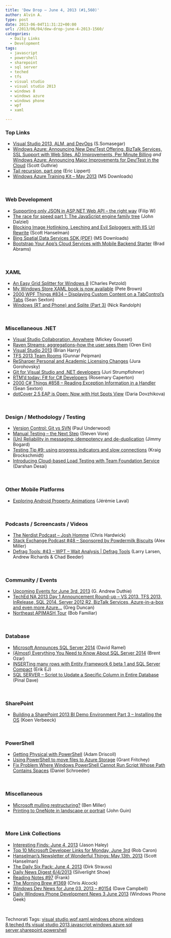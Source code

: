 ```yaml
---
title: 'Dew Drop – June 4, 2013 (#1,560)'
author: Alvin A.
type: post
date: 2013-06-04T11:31:22+00:00
url: /2013/06/04/dew-drop-june-4-2013-1560/
categories:
  - Daily Links
  - Development
tags:
  - javascript
  - powershell
  - sharepoint
  - sql server
  - teched
  - tfs
  - visual studio
  - visual studio 2013
  - windows 8
  - windows azure
  - windows phone
  - wpf
  - xaml

---
```

### <a name="top"></a>Top Links

  * <a href="http://blogs.msdn.com/b/somasegar/archive/2013/06/03/teched-2013.aspx" target="_blank">Visual Studio 2013, ALM, and DevOps</a> (S.Somasegar)
  * <a href="http://weblogs.asp.net/scottgu/archive/2013/06/03/windows-azure-announcing-new-dev-test-offering-biztalk-services-ssl-support-with-web-sites-ad-improvements-per-minute-billing.aspx" target="_blank">Windows Azure: Announcing New Dev/Test Offering, BizTalk Services, SSL Support with Web Sites, AD Improvements, Per Minute Billing</a> _and_ <a href="http://weblogs.asp.net/scottgu/archive/2013/06/03/windows-azure-announcing-major-improvements-for-dev-test-in-the-cloud.aspx" target="_blank">Windows Azure: Announcing Major Improvements for Dev/Test in the Cloud</a> (Scott Guthrie)
  * <a href="http://ericlippert.com/2013/06/03/tail-recursion-part-one/?utm_source=rss&utm_medium=rss&utm_campaign=tail-recursion-part-one" target="_blank">Tail recursion, part one</a> (Eric Lippert)
  * <a href="http://www.microsoft.com/en-us/download/details.aspx?id=8396&WT.mc_id=rss_alldownloads_all" target="_blank">Windows Azure Training Kit &#8211; May 2013</a> (MS Downloads)

&#160;

### <a name="web"></a>Web Development

  * <a href="http://www.strathweb.com/2013/06/supporting-only-json-in-asp-net-web-api-the-right-way/" target="_blank">Supporting only JSON in ASP.NET Web API – the right way</a> (Filip W)
  * <a href="http://feedproxy.google.com/~r/Creativejs/~3/dkiP2uCLc5I/" target="_blank">The race for speed part 1: The JavaScript engine family tree</a> (John Dalziel)
  * <a href="http://174.129.147.224/~/41895192/0/scotthanselman~Blocking-Image-Hotlinking-Leeching-and-Evil-Sploggers-with-IIS-Url-Rewrite.aspx" target="_blank">Blocking Image Hotlinking, Leeching and Evil Sploggers with IIS Url Rewrite</a> (Scott Hanselman)
  * <a href="http://www.microsoft.com/en-us/download/details.aspx?id=19937&WT.mc_id=rss_alldownloads_all" target="_blank">Bing Spatial Data Services SDK (PDF)</a> (MS Downloads)
  * <a href="http://feedproxy.google.com/~r/blogspot/hsDu/~3/GHcpSoJ9-8Q/bootstrap-your-apps-cloud-services-with.html" target="_blank">Bootstrap Your App&#8217;s Cloud Services with Mobile Backend Starter</a> (Brad Abrams)

&#160;

### <a name="silverlight"></a>XAML

  * <a href="http://www.charlespetzold.com/blog/2013/06/An-Easy-Grid-Splitter-for-Windows-8.html" target="_blank">An Easy Grid Splitter for Windows 8</a> (Charles Petzold)
  * <a href="http://feedproxy.google.com/~r/PeteBrown/~3/nj7Rxw18e8Y/my-windows-store-xaml-book-is-now-available" target="_blank">My Windows Store XAML book is now available</a> (Pete Brown)
  * <a href="http://wpf.2000things.com/2013/06/04/834-displaying-custom-content-on-a-tabcontrols-tabs/" target="_blank">2000 WPF Things #834 – Displaying Custom Content on a TabControl’s Tabs</a> (Sean Sexton)
  * <a href="http://feedproxy.google.com/~r/NicksNetTravels/~3/TwSKJ3VbSW4/post.aspx" target="_blank">Windows (RT and Phone) and Sqlite (Part 3)</a> (Nick Randolph)

&#160;

### <a name="dotnet"></a>Miscellaneous .NET

  * <a href="http://visualstudiomagazine.com/articles/2013/06/03/visual-studio-collaboration-anywhere.aspx" target="_blank">Visual Studio Collaboration, Anywhere</a> (Mickey Gousset)
  * <a href="http://feedproxy.google.com/~r/AyendeRahien/~3/o1z6SKPIl8E/raven-streams-aggregations-how-the-user-sees-them" target="_blank">Raven Streams: aggregations–how the user sees them</a> (Oren Eini)
  * <a href="http://blogs.msdn.com/b/bharry/archive/2013/06/03/visual-studio-2013.aspx" target="_blank">Visual Studio 2013</a> (Brian Harry)
  * <a href="http://feedproxy.google.com/~r/gunnarpeipman/~3/rr4A_MmvpLI/" target="_blank">TFS 2013 Team Rooms</a> (Gunnar Peipman)
  * <a href="http://blogs.jetbrains.com/dotnet/2013/06/resharper-personal-and-academic-licensing-changes/" target="_blank">ReSharper Personal and Academic Licensing Changes</a> (Jura Gorohovsky)
  * <a href="http://feeds.dzone.com/~r/zones/agile/~3/C22TQcNQ49Y/git-visual-studio-and-net" target="_blank">Git for Visual Studio and .NET developers</a> (Juri Strumpflohner)
  * <a href="http://blogs.msdn.com/b/microsoft_press/archive/2013/06/03/rtm-d-today-f-for-c-developers.aspx" target="_blank">RTM’d today: F# for C# Developers</a> (Rosemary Caperton)
  * <a href="http://csharp.2000things.com/2013/06/04/858-reading-exception-information-in-a-handler/" target="_blank">2000 C# Things #858 – Reading Exception Information in a Handler</a> (Sean Sexton)
  * <a href="http://blogs.jetbrains.com/dotnet/2013/06/dotcover-25-eap-is-open-now-with-hot-spots-view/" target="_blank">dotCover 2.5 EAP is Open: Now with Hot Spots View</a> (Daria Dovzhikova)

&#160;

### <a name="design"></a>Design / Methodology / Testing

  * <a href="http://feeds.dzone.com/~r/zones/agile/~3/4engPIoUlGs/version-control-git-vs-svn" target="_blank">Version Control: Git vs SVN</a> (Paul Underwood)
  * <a href="http://feedproxy.google.com/~r/TestStudio/~3/WyOHYbI26fQ/Manual-Testing---the-Next-Step.aspx" target="_blank">Manual Testing &#8211; the Next Step</a> (Steven Vore)
  * <a href="http://feedproxy.google.com/~r/LosTechies/~3/VYGdT97Sr3k/" target="_blank">(Un) Reliability in messaging: idempotency and de-duplication</a> (Jimmy Bogard)
  * <a href="http://kraigbrockschmidt.com/blog/?p=862" target="_blank">Testing Tip #9: using progress indicators and slow connections</a> (Kraig Brockschmidt)
  * <a href="http://blogs.msdn.com/b/visualstudioalm/archive/2013/06/03/introducing-cloud-based-load-testing-with-team-foundation-service.aspx" target="_blank">Introducing Cloud-based Load Testing with Team Foundation Service</a> (Darshan Desai)

&#160;

### <a name="mobile"></a>Other Mobile Platforms

  * <a href="http://blog.xamarin.com/exploring-android-property-animations/" target="_blank">Exploring Android Property Animations</a> (Jérémie Laval)

&#160;

### <a name="podcasts"></a>Podcasts / Screencasts / Videos

  * <a href="http://nerdist.libsyn.com/josh-homme" target="_blank">The Nerdist Podcast &#8211; Josh Homme</a> (Chris Hardwick)
  * <a href="http://blog.stackoverflow.com/2013/06/podcast-48-sponsored-by-powdermilk-biscuits/" target="_blank">Stack Exchange Podcast #48 – Sponsored by Powdermilk Biscuits</a> (Alex Miller)
  * <a href="http://channel9.msdn.com/Shows/Defrag-Tools/Defrag-Tools-43-WPT-Wait-Analysis" target="_blank">Defrag Tools: #43 &#8211; WPT &#8211; Wait Analysis | Defrag Tools</a> (Larry Larsen, Andrew Richards & Chad Beeder)

&#160;

### <a name="events"></a>Community / Events

  * <a href="http://feeds.devhammer.net/~r/devhammer/~3/BP7jd9AxaZc/upcoming-events-for-june-3rd-2013" target="_blank">Upcoming Events for June 3rd, 2013</a> (G. Andrew Duthie)
  * <a href="http://coolthingoftheday.blogspot.com/2013/06/teched-na-2013-day-1-announcement-round.html" target="_blank">TechEd NA 2013 Day 1 Announcement Round-up &#8211; VS 2013, TFS 2013, InRelease, SQL 2014, Server 2012 R2, BizTalk Services, Azure-in-a-box and even more Azure&#8230;</a> (Greg Duncan)
  * <a href="http://theundocumentedapi.com/index.php/northeast-apimash-tour/" target="_blank">Northeast APIMASH Tour</a> (Bob Familiar)

&#160;

### <a name="sql"></a>Database

  * <a href="http://visualstudiomagazine.com/blogs/data-driver/2013/06/microsoft-announces-sql-server-2014.aspx" target="_blank">Microsoft Announces SQL Server 2014</a> (David Ramel)
  * <a href="http://feedproxy.google.com/~r/BrentOzar-SqlServerDba/~3/5uq4MKifaN8/" target="_blank">(Almost) Everything You Need to Know About SQL Server 2014</a> (Brent Ozar)
  * <a href="http://feedproxy.google.com/~r/ErikejBlogsAboutSqlCompactnetAndRelatedStuff/~3/DwT-dtfs4pc/inserting-many-rows-with-entity.html" target="_blank">INSERTing many rows with Entity Framework 6 beta 1 and SQL Server Compact</a> (Erik EJ)
  * <a href="http://blog.sqlauthority.com/2013/06/04/sql-server-script-to-update-a-specific-column-in-entire-database/" target="_blank">SQL SERVER – Script to Update a Specific Column in Entire Database</a> (Pinal Dave)

&#160;

### <a name="sp"></a>SharePoint

  * <a href="http://blogs.lessthandot.com/index.php/DataMgmt/business-intelligence-1/sharepoint-2013-bi-part-3" target="_blank">Building a SharePoint 2013 BI Demo Environment Part 3 – Installing the OS</a> (Koen Verbeeck)

&#160;

### <a name="ps"></a>PowerShell

  * <a href="http://csharpening.net/?p=1646" target="_blank">Getting Physical with PowerShell</a> (Adam Driscoll)
  * <a href="http://www.sqlservercentral.com/blogs/scarydba/2013/06/03/using-powershell-to-move-files-to-azure-storage/" target="_blank">Using PowerShell to move files to Azure Storage</a> (Grant Fritchey)
  * <a href="http://feedproxy.google.com/~r/geekswithblogs/~3/bxjWEYa11LU/fix-problem-where-windows-powershell-cannot-run-script-whose-path.aspx" target="_blank">Fix Problem Where Windows PowerShell Cannot Run Script Whose Path Contains Spaces</a> (Daniel Schroeder)

&#160;

### <a name="misc"></a>Miscellaneous

  * <a href="http://feedproxy.google.com/~r/TechFlash/~3/u475uBJ3uHw/microsoft-mulling-restructuring.html" target="_blank">Microsoft mulling restructuring?</a> (Ben Miller)
  * <a href="http://blogs.msdn.com/b/johnguin/archive/2013/06/03/printing-to-onenote-in-landscape-or-portrait.aspx" target="_blank">Printing to OneNote in landscape or portrait</a> (John Guin)

&#160;

### <a name="links"></a>More Link Collections

  * <a href="http://jasonhaley.com/blog/post/2013/06/04/Interesting-Finds-June-4-2013.aspx" target="_blank">Interesting Finds: June 4, 2013</a> (Jason Haley)
  * <a href="http://blogs.msdn.com/b/robcaron/archive/2013/06/03/top-10-microsoft-developer-links-for-monday-june-3rd.aspx" target="_blank">Top 10 Microsoft Developer Links for Monday, June 3rd</a> (Rob Caron)
  * <a href="http://174.129.147.224/~/41891041/0/scotthanselman~Hanselmans-Newsletter-of-Wonderful-Things-May-th.aspx" target="_blank">Hanselman&#8217;s Newsletter of Wonderful Things: May 13th, 2013</a> (Scott Hanselman)
  * <a href="http://feeds.feedblitz.com/~/41908256/0/dirkstrauss~The-Daily-Six-Pack-June" target="_blank">The Daily Six Pack: June 4, 2013</a> (Dirk Strauss)
  * <a href="http://feedproxy.google.com/~r/silverlightshow/~3/NAiblXnPnS0/Daily-News-Digest-6-4-2013.aspx" target="_blank">Daily News Digest 6/4/2013</a> (Silverlight Show)
  * <a href="http://www.frankysnotes.com/2013/06/reading-notes-97.html" target="_blank">Reading Notes #97</a> (Frank)
  * <a href="http://feedproxy.google.com/~r/ReflectivePerspective/~3/RsXHMnpNC6I/" target="_blank">The Morning Brew #1369</a> (Chris Alcock)
  * <a href="http://www.windowsdevnews.com/Blogs.aspx?ID=226" target="_blank">Windows Dev News for June 03, 2013 &#8211; #0154</a> (Dave Campbell)
  * <a href="http://feedproxy.google.com/~r/Windowsphonegeek/~3/0x5mb5XAhX0/daily-windows-phone-development-news-3-june-2013" target="_blank">Daily Windows Phone Development News 3 June 2013</a> (Windows Phone Geek)

&#160;

<div style="padding-bottom: 0px; margin: 0px; padding-left: 0px; padding-right: 0px; display: inline; float: none; padding-top: 0px" id="scid:0767317B-992E-4b12-91E0-4F059A8CECA8:35cd5a25-9f83-4336-b290-705725905d0d" class="wlWriterEditableSmartContent">
  Technorati Tags: <a href="http://technorati.com/tags/visual+studio" rel="tag">visual studio</a>,<a href="http://technorati.com/tags/wpf" rel="tag">wpf</a>,<a href="http://technorati.com/tags/xaml" rel="tag">xaml</a>,<a href="http://technorati.com/tags/windows+phone" rel="tag">windows phone</a>,<a href="http://technorati.com/tags/windows+8" rel="tag">windows 8</a>,<a href="http://technorati.com/tags/teched" rel="tag">teched</a>,<a href="http://technorati.com/tags/tfs" rel="tag">tfs</a>,<a href="http://technorati.com/tags/visual+studio+2013" rel="tag">visual studio 2013</a>,<a href="http://technorati.com/tags/javascript" rel="tag">javascript</a>,<a href="http://technorati.com/tags/windows+azure" rel="tag">windows azure</a>,<a href="http://technorati.com/tags/sql+server" rel="tag">sql server</a>,<a href="http://technorati.com/tags/sharepoint" rel="tag">sharepoint</a>,<a href="http://technorati.com/tags/powershell" rel="tag">powershell</a>
</div>